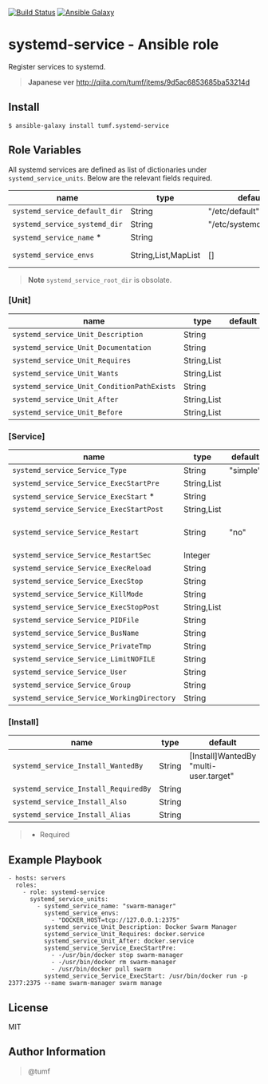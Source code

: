 [![Build Status](https://travis-ci.org/tumf/ansible-role-systemd-service.svg)](https://travis-ci.org/tumf/ansible-role-systemd-service)
[![Ansible Galaxy](http://img.shields.io/badge/ansible--galaxy-systemd--service-blue.svg)](https://galaxy.ansible.com/tumf/systemd-service/)

systemd-service - Ansible role
===============

Register services to systemd.

> **Japanese ver**
> http://qiita.com/tumf/items/9d5ac6853685ba53214d


Install
-------

    $ ansible-galaxy install tumf.systemd-service


Role Variables
--------------

All systemd services are defined as list of dictionaries under `systemd_service_units`.
Below are the relevant fields required.


|name                |type    |default|description
|--------------------|--------|-------|-------------
|`systemd_service_default_dir`|String|"/etc/default"|envs file path
|`systemd_service_systemd_dir`|String|"/etc/systemd/system"|systemd path
|`systemd_service_name` * |String||service name
|`systemd_service_envs`|String,List,MapList|[]|envs (/etc/default/:name)

> **Note**
> `systemd_service_root_dir` is obsolate.


### [Unit]


|name                |type    |default|description
|--------------------|--------|-------|-------------
|`systemd_service_Unit_Description`|String||[Unit]Description
|`systemd_service_Unit_Documentation`|String||[Unit]Documentation
|`systemd_service_Unit_Requires`|String,List||[Unit]Requires
|`systemd_service_Unit_Wants`|String,List||[Unit]Wants
|`systemd_service_Unit_ConditionPathExists`|String||[Unit]ConditionPathExists
|`systemd_service_Unit_After`|String,List||[Unit]After
|`systemd_service_Unit_Before`|String,List||[Unit]Before


### [Service]


|name                |type    |default|description
|--------------------|--------|-------|-------------
|`systemd_service_Service_Type`|String|"simple"|[Service]Type
|`systemd_service_Service_ExecStartPre`|String,List||[Service]ExecStartPre
|`systemd_service_Service_ExecStart` * |String||[Service]ExecStart
|`systemd_service_Service_ExecStartPost`|String,List||[Service]ExecStartPost
|`systemd_service_Service_Restart`|String|"no"| [Service]Restart "no" or "always" or "on-success" or "on-failure"
|`systemd_service_Service_RestartSec`|Integer|| [Service]RestartSec
|`systemd_service_Service_ExecReload`|String|| [Service]ExecReload
|`systemd_service_Service_ExecStop`|String|| [Service]ExecStop
|`systemd_service_Service_KillMode`|String|| [Service]KillMode
|`systemd_service_Service_ExecStopPost`|String,List|| [Service]ExecStopPost
|`systemd_service_Service_PIDFile`|String|| [Service]PIDFile
|`systemd_service_Service_BusName`|String|| [Service]BusName
|`systemd_service_Service_PrivateTmp`|String|| [Service]PrivateTmp
|`systemd_service_Service_LimitNOFILE`|String|| [Service]LimitNOFILE
|`systemd_service_Service_User`|String|| [Service]User
|`systemd_service_Service_Group`|String|| [Service]Group
|`systemd_service_Service_WorkingDirectory`|String|| [Service]WorkingDirectory



### [Install]

|name                |type    |default|description
|--------------------|--------|-------|-------------
|`systemd_service_Install_WantedBy`|String|[Install]WantedBy "multi-user.target"|[Install]WantedBy
|`systemd_service_Install_RequiredBy`|String||[Install]RequiredBy
|`systemd_service_Install_Also`|String||[Install]Also
|`systemd_service_Install_Alias`|String||[Install]Alias


> * Required

Example Playbook
----------------

    - hosts: servers
      roles:
        - role: systemd-service
          systemd_service_units:
            - systemd_service_name: "swarm-manager"
              systemd_service_envs:
                - "DOCKER_HOST=tcp://127.0.0.1:2375"
              systemd_service_Unit_Description: Docker Swarm Manager
              systemd_service_Unit_Requires: docker.service
              systemd_service_Unit_After: docker.service
              systemd_service_Service_ExecStartPre:
                - -/usr/bin/docker stop swarm-manager
                - -/usr/bin/docker rm swarm-manager
                - /usr/bin/docker pull swarm
              systemd_service_Service_ExecStart: /usr/bin/docker run -p 2377:2375 --name swarm-manager swarm manage

License
-------

MIT

Author Information
------------------

> @tumf
